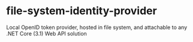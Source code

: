 # file-system-identity-provider
Local OpenID token provider, hosted in file system, and attachable to any .NET Core (3.1) Web API solution
